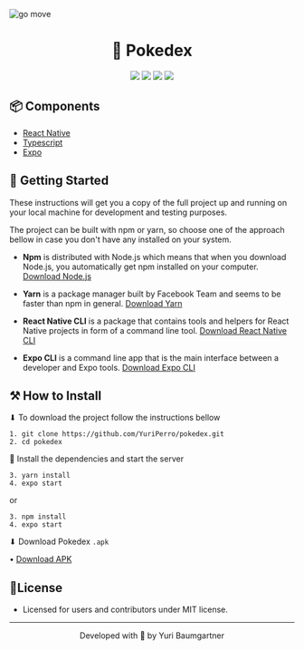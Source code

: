 ![go move](https://i.imgur.com/UbX3skO.png)

<h1 align="center">
    <a>🛑 Pokedex </a>
</h1>


<div align="center">
    <img src="https://img.shields.io/static/v1?label=React-Native&message=v0.64&color=6D21B4&style=for-the-badge&logo=react" />
    <img src="https://img.shields.io/static/v1?label=Typescript&message=v4.2&color=2184B4&style=for-the-badge&logo=typescript" />
    <img src="https://img.shields.io/static/v1?label=Expo&message=v41&color=FFFFFF&style=for-the-badge&logo=expo" />
    <img src="https://img.shields.io/static/v1?label=License&message=MIT&color=8ED500&style=for-the-badge" />
</div>

## 📦 Components

* [React Native](https://reactnative.dev/)
* [Typescript](https://www.typescriptlang.org/)
* [Expo](https://docs.expo.io/)

## 🚀 Getting Started

These instructions will get you a copy of the full project up and running on your local machine for development and testing purposes.

The project can be built with npm or yarn, so choose one of the approach bellow in case you don't have any installed on your system.

* **Npm** is distributed with Node.js which means that when you download Node.js, you automatically get npm installed on your computer. [Download Node.js](https://nodejs.org/en/download/)

* **Yarn** is a package manager built by Facebook Team and seems to be faster than npm in general.  [Download Yarn](https://yarnpkg.com/en/docs/install)

* **React Native CLI** is a package that contains tools and helpers for React Native projects in form of a command line tool.  [Download React Native CLI](https://facebook.github.io/react-native/docs/getting-started)

* **Expo CLI** is a command line app that is the main interface between a developer and Expo tools. [Download Expo CLI](https://docs.expo.io/get-started/installation/)

## ⚒️ How to Install

⬇ To download the project follow the instructions bellow


```
1. git clone https://github.com/YuriPerro/pokedex.git
2. cd pokedex
```

🎯 Install the dependencies and start the server

```
3. yarn install
4. expo start
```
or
```
3. npm install
4. expo start
```

⬇ Download Pokedex ``.apk``

• [Download APK](https://exp-shell-app-assets.s3.us-west-1.amazonaws.com/android/%40appcolt/pokedex-c7bd32cc30854444a71c7e08e95b031c-signed.apk)

## 📃License

* Licensed for users and contributors under MIT license.

---
<p align="center">Developed with 💜 by Yuri Baumgartner</p>
